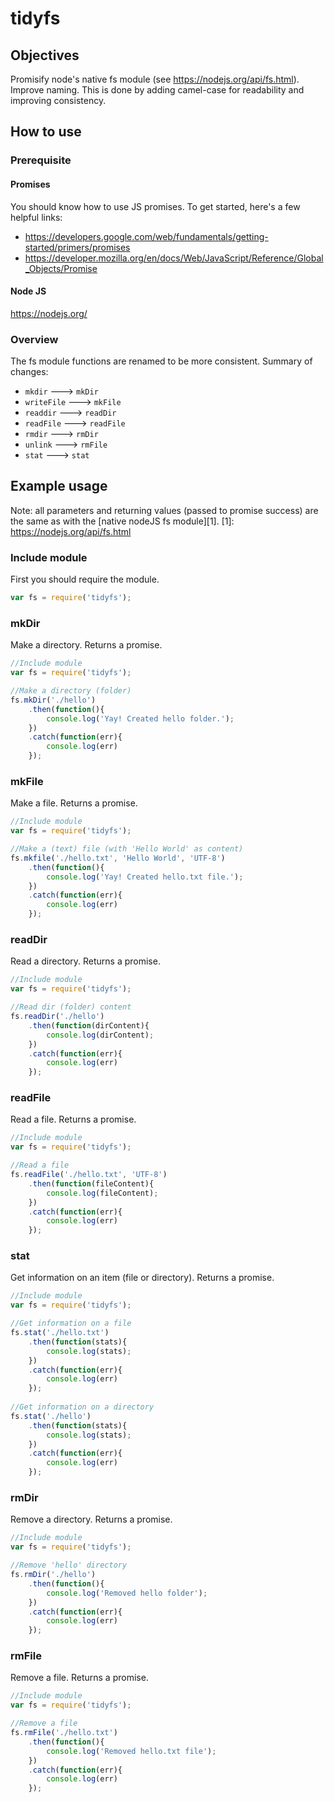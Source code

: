 # tidyfs

## Objectives
Promisify node's native fs module (see https://nodejs.org/api/fs.html).
Improve naming. This is done by adding camel-case for readability and improving consistency.

## How to use

### Prerequisite

#### Promises
You should know how to use JS promises.
To get started, here's a few helpful links:
- https://developers.google.com/web/fundamentals/getting-started/primers/promises
- https://developer.mozilla.org/en/docs/Web/JavaScript/Reference/Global_Objects/Promise

#### Node JS
https://nodejs.org/

### Overview
The fs module functions are renamed to be more consistent.
Summary of changes:
- `mkdir` ---> `mkDir`
- `writeFile` ---> `mkFile`
- `readdir` ---> `readDir`
- `readFile` ---> `readFile`
- `rmdir` ---> `rmDir`
- `unlink` ---> `rmFile`
- `stat` ---> `stat`

## Example usage
Note: all parameters and returning values (passed to promise 
success) are the same as with the [native nodeJS fs module][1].
[1]: https://nodejs.org/api/fs.html

### Include module

First you should require the module. 

```javascript
var fs = require('tidyfs');
```

### mkDir
Make a directory. 
Returns a promise.

```javascript
//Include module
var fs = require('tidyfs');

//Make a directory (folder)
fs.mkDir('./hello')
	.then(function(){
		console.log('Yay! Created hello folder.');
	})
	.catch(function(err){
		console.log(err)
	});
```

### mkFile
Make a file. 
Returns a promise.

```javascript
//Include module
var fs = require('tidyfs');

//Make a (text) file (with 'Hello World' as content)
fs.mkfile('./hello.txt', 'Hello World', 'UTF-8')
	.then(function(){
		console.log('Yay! Created hello.txt file.');
	})
	.catch(function(err){
		console.log(err)
	});
```

### readDir
Read a directory. 
Returns a promise.

```javascript
//Include module
var fs = require('tidyfs');

//Read dir (folder) content
fs.readDir('./hello')
	.then(function(dirContent){
		console.log(dirContent);
	})
	.catch(function(err){
		console.log(err)
	});
```

### readFile
Read a file. 
Returns a promise.

```javascript
//Include module
var fs = require('tidyfs');

//Read a file
fs.readFile('./hello.txt', 'UTF-8')
	.then(function(fileContent){
		console.log(fileContent);
	})
	.catch(function(err){
		console.log(err)
	});
```

### stat
Get information on an item (file or directory).
Returns a promise.

```javascript
//Include module
var fs = require('tidyfs');

//Get information on a file
fs.stat('./hello.txt')
	.then(function(stats){
		console.log(stats);
	})
	.catch(function(err){
		console.log(err)
	});
	
//Get information on a directory
fs.stat('./hello')
	.then(function(stats){
		console.log(stats);
	})
	.catch(function(err){
		console.log(err)
	});
```

### rmDir
Remove a directory. 
Returns a promise.

```javascript
//Include module
var fs = require('tidyfs');

//Remove 'hello' directory
fs.rmDir('./hello')
	.then(function(){
		console.log('Removed hello folder');
	})
	.catch(function(err){
		console.log(err)
	});
```

### rmFile
Remove a file. 
Returns a promise.

```javascript
//Include module
var fs = require('tidyfs');

//Remove a file
fs.rmFile('./hello.txt')
	.then(function(){
		console.log('Removed hello.txt file');
	})
	.catch(function(err){
		console.log(err)
	});
```